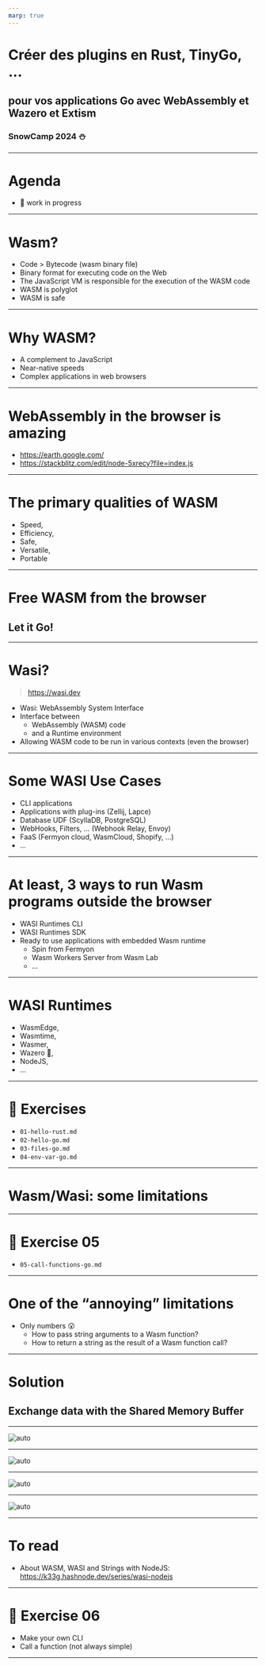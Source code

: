 ```yaml
---
marp: true
---
```


# Créer des plugins en Rust, TinyGo, ... 
## pour vos applications Go avec WebAssembly et Wazero et Extism
### SnowCamp 2024 ⛄️

---
# Agenda

- 🚧 work in progress

---

# Wasm?

- Code > Bytecode (wasm binary file)
- Binary format for executing code on the Web
- The JavaScript VM is responsible for the execution of the WASM code
- WASM is polyglot
- WASM is safe

---

# Why WASM?

- A complement to JavaScript
- Near-native speeds
- Complex applications in web browsers

---

# WebAssembly in the browser is amazing

- https://earth.google.com/
- https://stackblitz.com/edit/node-5xrecy?file=index.js


---

# The primary qualities of WASM

- Speed, 
- Efficiency, 
- Safe, 
- Versatile, 
- Portable

---
# Free WASM from the browser

## Let it Go!

---

# Wasi?

> https://wasi.dev

- Wasi: WebAssembly System Interface
- Interface between 
  - WebAssembly (WASM) code  
  - and a Runtime environment
- Allowing WASM code to be run in various contexts (even the browser) 

---
# Some WASI Use Cases

- CLI applications
- Applications with plug-ins (Zellij, Lapce)
- Database UDF (ScyllaDB, PostgreSQL)
- WebHooks, Filters, … (Webhook Relay, Envoy)
- FaaS (Fermyon cloud, WasmCloud, Shopify, …)
- …
---
# At least, 3 ways to run Wasm programs outside the browser

- WASI Runtimes CLI
- WASI Runtimes SDK
- Ready to use applications with embedded Wasm runtime
  - Spin from Fermyon
  - Wasm Workers Server from Wasm Lab
  - …
---
# WASI Runtimes

- WasmEdge, 
- Wasmtime, 
- Wasmer, 
- Wazero 🩵, 
- NodeJS, 
- … 

---
# 🚀 Exercises

- `01-hello-rust.md`
- `02-hello-go.md`
- `03-files-go.md`
- `04-env-var-go.md`

---
# Wasm/Wasi: some limitations

---
# 🚀 Exercise 05

- `05-call-functions-go.md`

---
# One of the “annoying” limitations

- Only numbers 😮
  - How to pass string arguments to a Wasm function?
  - How to return a string as the result of a Wasm function call?

---
# Solution

## Exchange data with the Shared Memory Buffer

---
![auto](pictures/wasm-string-1.png)

---
![auto](pictures/wasm-string-2.png)

---
![auto](pictures/wasm-string-3.png)

---
![auto](pictures/wasm-string-4.png)

---
# To read

- About WASM, WASI and Strings with NodeJS: https://k33g.hashnode.dev/series/wasi-nodejs

---
# 🚀 Exercise 06

- Make your own CLI
- Call a function (not always simple)
---